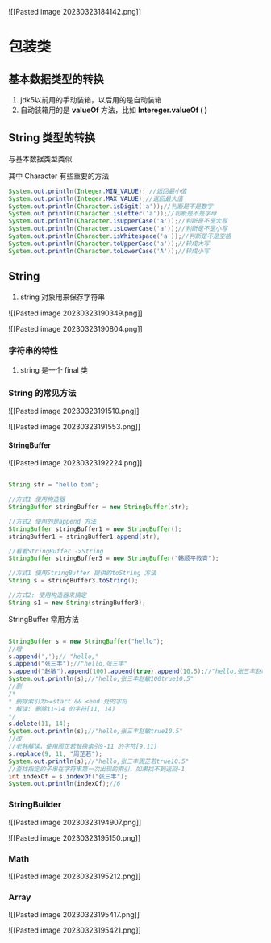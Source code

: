 
![[Pasted image 20230323184142.png]]


# 包装类

## 基本数据类型的转换

1. jdk5以前用的手动装箱，以后用的是自动装箱
2. 自动装箱用的是 **valueOf** 方法，比如 **Intereger.valueOf ( )**


## String 类型的转换

与基本数据类型类似

其中 Character 有些重要的方法

```java
System.out.println(Integer.MIN_VALUE); //返回最小值
System.out.println(Integer.MAX_VALUE);//返回最大值
System.out.println(Character.isDigit('a'));//判断是不是数字
System.out.println(Character.isLetter('a'));//判断是不是字母
System.out.println(Character.isUpperCase('a'));//判断是不是大写
System.out.println(Character.isLowerCase('a'));//判断是不是小写
System.out.println(Character.isWhitespace('a'));//判断是不是空格
System.out.println(Character.toUpperCase('a'));//转成大写
System.out.println(Character.toLowerCase('A'));//转成小写
```



## String

1. string 对象用来保存字符串

![[Pasted image 20230323190349.png]]

![[Pasted image 20230323190804.png]]

### 字符串的特性

1. string 是一个 final 类

### String 的常见方法

![[Pasted image 20230323191510.png]]

![[Pasted image 20230323191553.png]]

#### **StringBuffer**

![[Pasted image 20230323192224.png]]

```java

String str = "hello tom";

//方式1 使用构造器
StringBuffer stringBuffer = new StringBuffer(str);

//方式2 使用的是append 方法
StringBuffer stringBuffer1 = new StringBuffer();
stringBuffer1 = stringBuffer1.append(str);

//看看StringBuffer ->String
StringBuffer stringBuffer3 = new StringBuffer("韩顺平教育");

//方式1 使用StringBuffer 提供的toString 方法
String s = stringBuffer3.toString();

//方式2: 使用构造器来搞定
String s1 = new String(stringBuffer3);

```

StringBuffer 常用方法

```java

StringBuffer s = new StringBuffer("hello");
//增
s.append(',');// "hello,"
s.append("张三丰");//"hello,张三丰"
s.append("赵敏").append(100).append(true).append(10.5);//"hello,张三丰赵敏100true10.5"
System.out.println(s);//"hello,张三丰赵敏100true10.5"
//删
/*
* 删除索引为>=start && <end 处的字符
* 解读: 删除11~14 的字符[11, 14)
*/
s.delete(11, 14);
System.out.println(s);//"hello,张三丰赵敏true10.5"
//改
//老韩解读，使用周芷若替换索引9-11 的字符[9,11)
s.replace(9, 11, "周芷若");
System.out.println(s);//"hello,张三丰周芷若true10.5"
//查找指定的子串在字符串第一次出现的索引，如果找不到返回-1
int indexOf = s.indexOf("张三丰");
System.out.println(indexOf);//6

```


### StringBuilder

![[Pasted image 20230323194907.png]]

![[Pasted image 20230323195150.png]]

### Math

![[Pasted image 20230323195212.png]]

### Array

![[Pasted image 20230323195417.png]]


![[Pasted image 20230323195421.png]]

